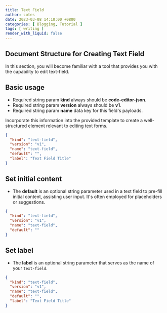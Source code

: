 ```yaml
---
title: Text Field
author: cotes
date: 2023-03-08 14:10:00 +0800
categories: [ Blogging, Tutorial ]
tags: [ writing ]
render_with_liquid: false
---
```


## Document Structure for Creating Text Field

In this section, you will become familiar with a tool that provides you with the capability to edit text-field.

## Basic usage

- Required string param **kind** always should be **code-editor-json**.
- Required string param **version** always should be **v1**.
- Required string param **name** data key for this field's payloads.

Incorporate this information into the provided template to create a well-structured element relevant to editing
text forms.

```json
{
  "kind": "text-field",
  "version": "v1",
  "name": "text-field",
  "default": "",
  "label": "Text Field Title"
}

```


## Set initial content 
- The **default** is an optional string parameter used in a text field to pre-fill initial content, assisting user input. It's often employed for placeholders or suggestions.

```json
{
  "kind": "text-field",
  "version": "v1",
  "name": "text-field",
  "default": ""
}

```


## Set label
- The **label** is an optional string parameter that serves as the name of your `text-field`.

```json
{
  "kind": "text-field",
  "version": "v1",
  "name": "text-field",
  "default": "",
  "label": "Text Field Title"
}
```

